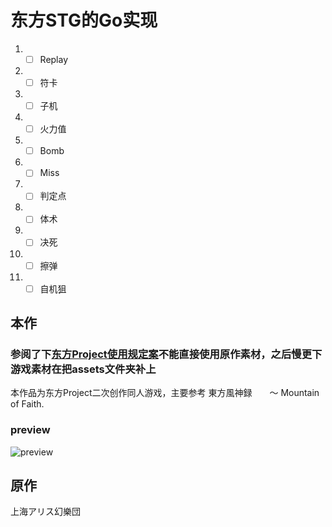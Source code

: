 # 东方STG的Go实现

  1. - [ ] Replay
  2. - [ ] 符卡
  3. - [ ] 子机
  4. - [ ] 火力值
  5. - [ ] Bomb
  6. - [ ] Miss
  7. - [ ] 判定点
  8. - [ ] 体术
  9. - [ ] 决死
  10. - [ ] 擦弹
  11. - [ ] 自机狙

## 本作
### 参阅了下[东方Project使用规定案](https://thwiki.cc/%E4%B8%9C%E6%96%B9Project%E4%BD%BF%E7%94%A8%E8%A7%84%E5%AE%9A%E6%A1%88)不能直接使用原作素材，之后慢更下游戏素材在把assets文件夹补上
本作品为东方Project二次创作同人游戏，主要参考  東方風神録　　～ Mountain of Faith.

### preview
![preview](https://github.com/BapiGso/th10/preview/QQ截图20220926134742.png)

## 原作

上海アリス幻樂団
